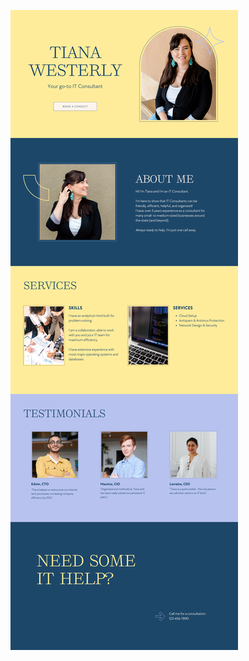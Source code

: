 ![template](https://raw.githubusercontent.com/ShriIraCatalog/resources-two/refs/heads/master/2025/04/20/20250420182950.png)
